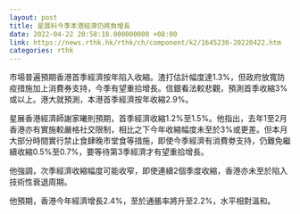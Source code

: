 ```yaml
---
layout: post
title: 星展料今季本港經濟仍將負增長
date: 2022-04-22 20:58:18.000000000 +08:00
link: https://news.rthk.hk/rthk/ch/component/k2/1645230-20220422.htm
categories: rthk
---
```


市場普遍預期香港首季經濟按年陷入收縮。渣打估計幅度達1.3%，但政府放寬防疫措施加上消費券支持，今季有望重拾增長。信銀看法較悲觀，預測首季收縮3%或以上。港大就預測，本港首季經濟按年收縮2.9%。

星展香港經濟師謝家曦則預期，首季經濟收縮1.2%至1.5%。他指出，去年1至2月香港亦有實施較嚴格社交限制，相比之下今年收縮幅度未至於3%或更差。但本月大部分時間實行禁止食肆晚市堂食等措施，即使今季經濟有消費劵支持，仍難免繼續收縮0.5%至0.7%，要等待第3季經濟才有望重拾增長。

他強調，次季經濟收縮幅度可能收窄，即使連續2個季度收縮，香港亦未至於陷入技術性衰退周期。

他預期，香港今年經濟增長2.4%，至於通脹率將升至2.2%，水平相對溫和。

